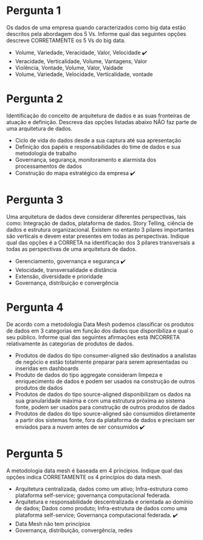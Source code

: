 # Pergunta 1
Os dados de uma empresa quando caracterizados como big data estão descritos pela abordagem dos 5 Vs. Informe qual das seguintes opções descreve CORRETAMENTE os 5 Vs do big data.

- Volume, Variedade, Veracidade, Valor, Velocidade  :heavy_check_mark: 
- Veracidade, Verticalidade, Volume, Vantagens, Valor
- Violência, Vontade, Volume, Valor, Vaidade
- Volume, Variedade, Velocidade, Verticalidade, vontade

# Pergunta 2
Identificação do conceito de arquitetura de dados e as suas fronteiras de atuação e definição. Descreva das opções listadas abaixo NÃO faz parte de uma arquitetura de dados.

- Ciclo de vida do dados desde a sua captura até sua apresentação
- Definição dos papéis e responsabilidades do time de dados e sua metodologia de trabalho
- Governança, segurança, monitoramento e alarmista dos processamentos de dados
- Construção do mapa estratégico da empresa  :heavy_check_mark: 


# Pergunta 3
Uma arquitetura de dados deve considerar diferentes perspectivas, tais como: Integração de dados, plataforma de dados. Story Telling, ciência de dados e estrutura organizacional. Existem no entanto 3 pilares importantes são verticais e devem estar presentes em todas as perspectivas. Indique qual das opções é a CORRETA na identificação dos 3 pilares transversais a todas as perspectivas de uma arquitetura de dados.

- Gerenciamento, governança e segurança :heavy_check_mark: 
- Velocidade, transversalidade e distância
- Extensão, diversidade e prioridade
- Governança, distribuição e convergência

# Pergunta 4
De acordo com a metodologia Data Mesh podemos classificar os produtos de dados em 3 categorias em função dos dados que disponibiliza e qual o seu público. Informe qual das seguintes afirmações está INCORRETA relativamente às categorias de produtos de dados.

- Produtos de dados do tipo consumer-aligned são destinados a analistas de negócio e estão totalmente preparar para serem apresentadas ou inseridas em dashboards
- Produto de dados do tipo aggregate consideram limpeza e enriquecimento de dados e podem ser usados na construção de outros produtos de dados
- Produtos de dados do tipo source-aligned disponibilizam os dados na sua granularidade máxima e com uma estrutura próxima ao sistema fonte, podem ser usados para construção de outros produtos de dados
- Produtos de dados do tipo source-aligned são consumidos diretamente a partir dos sistemas fonte, fora da plataforma de dados e precisam ser enviados para a nuvem antes de ser consumidos :heavy_check_mark: 

# Pergunta 5
A metodologia data mesh é baseada em 4 príncipios. Indique qual das opções indica CORRETAMENTE os 4 princípios do data mesh.

- Arquitetura centralizada, dados como um ativo; Infra-estrutura como plataforma self-service; governança computacional federada.
- Arquitetura e responsabilidade descentralizada e orientada ao domínio de dados; Dados como produto; Infra-estrutura de dados como uma plataforma self-service; Governança computacional federada. :heavy_check_mark: 
- Data Mesh não tem princípios
- Governança, distribuição, convergência, redes
